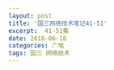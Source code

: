 ```yaml
---
layout: post
title: '国三网络技术笔记41-51'
excerpt:  41-51集
date: 2018-06-18
categories: 广电
tags: 国三 网络技术
---
```


